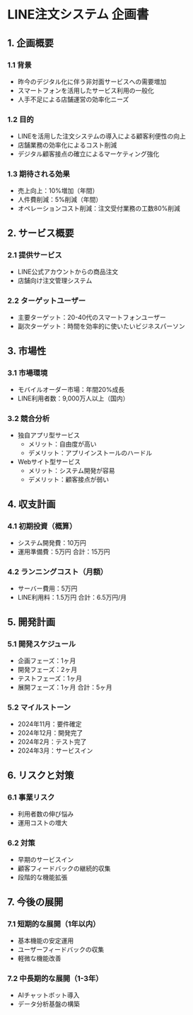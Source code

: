 # LINE注文システム 企画書

## 1. 企画概要

### 1.1 背景
- 昨今のデジタル化に伴う非対面サービスへの需要増加
- スマートフォンを活用したサービス利用の一般化
- 人手不足による店舗運営の効率化ニーズ

### 1.2 目的
- LINEを活用した注文システムの導入による顧客利便性の向上
- 店舗業務の効率化によるコスト削減
- デジタル顧客接点の確立によるマーケティング強化

### 1.3 期待される効果
- 売上向上：10%増加（年間）
- 人件費削減：5%削減（年間）
- オペレーションコスト削減：注文受付業務の工数80%削減

## 2. サービス概要

### 2.1 提供サービス
- LINE公式アカウントからの商品注文
- 店舗向け注文管理システム

### 2.2 ターゲットユーザー
- 主要ターゲット：20-40代のスマートフォンユーザー
- 副次ターゲット：時間を効率的に使いたいビジネスパーソン

## 3. 市場性

### 3.1 市場環境
- モバイルオーダー市場：年間20%成長
- LINE利用者数：9,000万人以上（国内）

### 3.2 競合分析
- 独自アプリ型サービス
  - メリット：自由度が高い
  - デメリット：アプリインストールのハードル
- Webサイト型サービス
  - メリット：システム開発が容易
  - デメリット：顧客接点が弱い

## 4. 収支計画

### 4.1 初期投資（概算）
- システム開発費：10万円
- 運用準備費：5万円
合計：15万円

### 4.2 ランニングコスト（月額）
- サーバー費用：5万円
- LINE利用料：1.5万円
合計：6.5万円/月

## 5. 開発計画

### 5.1 開発スケジュール
- 企画フェーズ：1ヶ月
- 開発フェーズ：2ヶ月
- テストフェーズ：1ヶ月
- 展開フェーズ：1ヶ月
合計：5ヶ月

### 5.2 マイルストーン
- 2024年11月：要件確定
- 2024年12月：開発完了
- 2024年2月：テスト完了
- 2024年3月：サービスイン

## 6. リスクと対策

### 6.1 事業リスク
- 利用者数の伸び悩み
- 運用コストの増大

### 6.2 対策
- 早期のサービスイン
- 顧客フィードバックの継続的収集
- 段階的な機能拡張

## 7. 今後の展開

### 7.1 短期的な展開（1年以内）
- 基本機能の安定運用
- ユーザーフィードバックの収集
- 軽微な機能改善

### 7.2 中長期的な展開（1-3年）
- AIチャットボット導入
- データ分析基盤の構築
